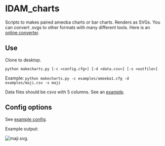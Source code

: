 IDAM_charts
===========

Scripts to makes paired ameoba charts or bar charts. Renders as SVGs. You can convert .svgs to other formats with many different tools. Here is an [online converter](http://cloudconvert.org/svg-to-png).

## Use

Clone to desktop.

```
python makecharts.py [-c <config.cfg>] [-d <data.csv>] [-s <outfile>]
```

Example: ```python makecharts.py -c examples/amoeba1.cfg -d examples/maji.csv -s maji```

Data files should be csvs with 5 columns. See an [example](http://github.com/fgassert/IDAM_charts/blob/master/examples/maji.csv).

## Config options

See [example config](http://github.com/fgassert/IDAM_charts/blob/master/examples/ameoba1.cfg).

Example output:

![maji.svg](http://rawgit.com/fgassert/IDAM_charts/master/examples/maji.svg).
